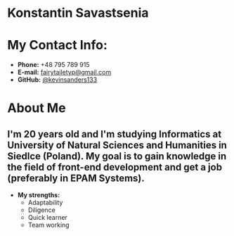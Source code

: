 # Konstantin Savastsenia
# My Contact Info:
* **Phone:** +48 795 789 915
* **E-mail:** [fairytailetyp@gmail.com](fairytailetyp@gmail.com)
* **GitHub:** [@kevinsanders133](https://github.com/kevinsanders133)
# About Me
## I'm 20 years old and I'm studying Informatics at University of Natural Sciences and Humanities in Siedlce (Poland). My goal is to gain knowledge in the field of front-end development and get a job (preferably in EPAM Systems).
* **My strengths:**
    * Adaptability
    * Diligence 
    * Quick learner
    * Team working
